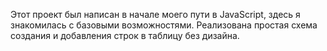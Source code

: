 Этот проект был написан в начале моего пути в JavaScript, здесь я знакомилась с базовыми возможностями. Реализована простая схема создания и добавления строк в таблицу без дизайна.
